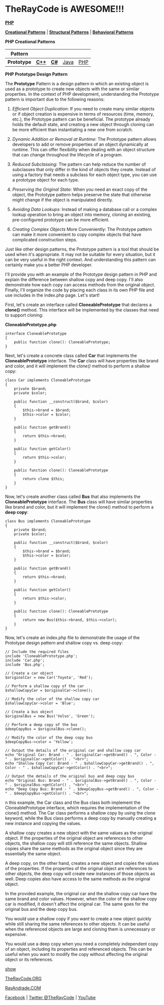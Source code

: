 # TheRayCode is AWESOME!!!

**[PHP](../README.md)**  

**[Creational Patterns](../README.md)** | **[Structural Patterns](../../Structural/README.md)** | **[Behavioral Patterns](../../Behavioral/README.md)**

**PHP Creational Patterns**


|Pattern|   |   |   |   |
|---|---|---|---|---|
| **Prototype** | [**C++**](../../../CPP/Creational/Prototype/README.md) | [**C#**](../../../Csharp/Creational/Prototype/README.md) | [Java](../../../Java/Creational/Prototype/README.md) | [PHP](../../../PHP/Creational/Prototype/README.md) |

**PHP Prototype Design Pattern**

The **Prototype** Pattern is a design pattern in which an existing object is used as a prototype to create new objects with the same or similar properties. In the context of PHP development, understanding the Prototype pattern is important due to the following reasons:

1. *Efficient Object Duplication*: If you need to create many similar objects or if object creation is expensive in terms of resources (time, memory, etc.), the Prototype pattern can be beneficial. The prototype already holds the default state, and creating a new object through cloning can be more efficient than instantiating a new one from scratch.

2. *Dynamic Addition or Removal at Runtime*: The Prototype pattern allows developers to add or remove properties of an object dynamically at runtime. This can offer flexibility when dealing with an object structure that can change throughout the lifecycle of a program.

3. *Reduced Subclassing*: The pattern can help reduce the number of subclasses that only differ in the kind of objects they create. Instead of using a factory that needs a subclass for each object type, you can use a prototype object for each type.

4. *Preserving the Original State*: When you need an exact copy of the object, the Prototype pattern helps preserve the state that otherwise might change if the object is manipulated directly.

5. *Avoiding Data Lookups*: Instead of making a database call or a complex lookup operation to bring an object into memory, cloning an existing, pre-configured prototype can be more efficient.

6. *Creating Complex Objects* More Conveniently: The Prototype pattern can make it more convenient to copy complex objects that have complicated construction steps.

Just like other design patterns, the Prototype pattern is a tool that should be used when it's appropriate. It may not be suitable for every situation, but it can be very useful in the right context. And understanding this pattern can certainly make you a better PHP developer.

I'll provide you with an example of the Prototype design pattern in PHP and explain the difference between shallow copy and deep copy. I'll also demonstrate how each copy can access methods from the original object. Finally, I'll organize the code by placing each class in its own PHP file and use includes in the index.php page. Let's start!

First, let's create an interface called **CloneablePrototype** that declares a **clone()** method. This interface will be implemented by the classes that need to support cloning:

**CloneablePrototype.php**

```
interface CloneablePrototype
{
    public function clone(): CloneablePrototype;
}
```
Next, let's create a concrete class called **Car** that implements the **CloneablePrototype** interface. The **Car** class will have properties like brand and color, and it will implement the *clone()* method to perform a shallow copy:

```
class Car implements CloneablePrototype
{
    private $brand;
    private $color;

    public function __construct($brand, $color)
    {
        $this->brand = $brand;
        $this->color = $color;
    }

    public function getBrand()
    {
        return $this->brand;
    }

    public function getColor()
    {
        return $this->color;
    }

    public function clone(): CloneablePrototype
    {
        return clone $this;
    }
}
```

Now, let's create another class called **Bus** that also implements the **CloneablePrototype** interface. The **Bus** class will have similar properties like brand and color, but it will implement the clone() method to perform a **deep copy**:

```
class Bus implements CloneablePrototype
{
    private $brand;
    private $color;

    public function __construct($brand, $color)
    {
        $this->brand = $brand;
        $this->color = $color;
    }

    public function getBrand()
    {
        return $this->brand;
    }

    public function getColor()
    {
        return $this->color;
    }

    public function clone(): CloneablePrototype
    {
        return new Bus($this->brand, $this->color);
    }
}
```
Now, let's create an index.php file to demonstrate the usage of the Prototype design pattern and shallow copy vs. deep copy:


```
// Include the required files
include 'CloneablePrototype.php';
include 'Car.php';
include 'Bus.php';

// Create a car object
$originalCar = new Car('Toyota', 'Red');

// Perform a shallow copy of the car
$shallowCopyCar = $originalCar->clone();

// Modify the color of the shallow copy car
$shallowCopyCar->color = 'Blue';

// Create a bus object
$originalBus = new Bus('Volvo', 'Green');

// Perform a deep copy of the bus
$deepCopyBus = $originalBus->clone();

// Modify the color of the deep copy bus
$deepCopyBus->color = 'Yellow';

// Output the details of the original car and shallow copy car
echo "Original Car: Brand - " . $originalCar->getBrand() . ", Color - " . $originalCar->getColor() . "<br>";
echo "Shallow Copy Car: Brand - " . $shallowCopyCar->getBrand() . ", Color - " . $shallowCopyCar->getColor() . "<br>";

// Output the details of the original bus and deep copy bus
echo "Original Bus: Brand - " . $originalBus->getBrand() . ", Color - " . $originalBus->getColor() . "<br>";
echo "Deep Copy Bus: Brand - " . $deepCopyBus->getBrand() . ", Color - " . $deepCopyBus->getColor() . "<br>";
```
n this example, the Car class and the Bus class both implement the CloneablePrototype interface, which requires the implementation of the clone() method. The Car class performs a shallow copy by using the clone keyword, while the Bus class performs a deep copy by manually creating a new instance and copying the values.

A shallow copy creates a new object with the same values as the original object. If the properties of the original object are references to other objects, the shallow copy will still reference the same objects. Shallow copies share the same methods as the original object since they are essentially the same object.

A deep copy, on the other hand, creates a new object and copies the values of the properties. If the properties of the original object are references to other objects, the deep copy will create new instances of those objects as well. Deep copies also have access to the same methods as the original object.

In the provided example, the original car and the shallow copy car have the same brand and color values. However, when the color of the shallow copy car is modified, it doesn't affect the original car. The same goes for the original bus and the deep copy bus.

You would use a shallow copy if you want to create a new object quickly while still sharing the same references to other objects. It can be useful when the referenced objects are large and cloning them is unnecessary or expensive.

You would use a deep copy when you need a completely independent copy of an object, including its properties and referenced objects. This can be useful when you want to modify the copy without affecting the original object or its references.


[show](./script/page01.md)

[TheRayCode.ORG](https://www.TheRayCode.org)  

[RayAndrade.COM](https://www.RayAndrade.com)

[Facebook](https://www.facebook.com/TheRayCode/) | [Twitter @TheRayCode](https://www.twitter.com/TheRayCode/) | [YouTube](https://www.youtube.com/TheRayCode/)

